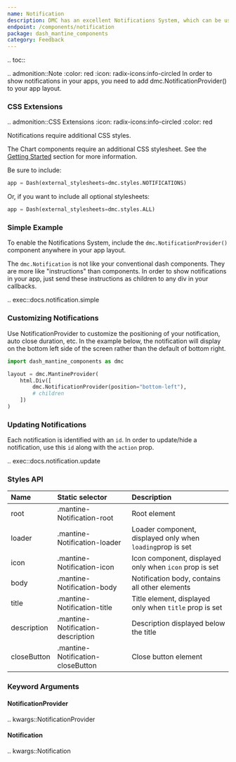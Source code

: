 ```yaml
---
name: Notification
description: DMC has an excellent Notifications System, which can be used to generate client side notifications.
endpoint: /components/notification
package: dash_mantine_components
category: Feedback
---
```


.. toc::

.. admonition::Note
    :color: red
    :icon: radix-icons:info-circled
    In order to show notifications in your apps, you need to add dmc.NotificationProvider() to your app layout.


### CSS Extensions

.. admonition::CSS Extensions
   :icon: radix-icons:info-circled
   :color: red

   Notifications require additional CSS styles.

The Chart components require an additional CSS stylesheet.  See the [Getting Started](/getting-started) section for more information.

Be sure to include:

```python
app = Dash(external_stylesheets=dmc.styles.NOTIFICATIONS)
```

Or, if you want to include all optional stylesheets:
```python
app = Dash(external_stylesheets=dmc.styles.ALL)
```


### Simple Example

To enable the Notifications System, include the `dmc.NotificationProvider()` component anywhere in your app layout. 

The `dmc.Notification` is not like your conventional dash components. They are more like "instructions" than components. 
In order to show notifications in your app, just send these instructions as children to any div in your callbacks.

.. exec::docs.notification.simple

### Customizing Notifications

Use NotificationProvider to customize the positioning of your notification, auto close duration, etc.  In the example below, the
notification will display on the bottom left side of the screen rather than the default of bottom right.

```python
import dash_mantine_components as dmc

layout = dmc.MantineProvider(
    html.Div([
        dmc.NotificationProvider(position="bottom-left"),
        # children
    ])
)
```

### Updating Notifications

Each notification is identified with an `id`. In order to update/hide a notification, use this `id` along with the 
`action` prop.

.. exec::docs.notification.update

### Styles API

| Name        | Static selector                   | Description                                                |
|:------------|:----------------------------------|:-----------------------------------------------------------|
| root        | .mantine-Notification-root        | Root element                                               |
| loader      | .mantine-Notification-loader      | Loader component, displayed only when `loading`prop is set |
| icon        | .mantine-Notification-icon        | Icon component, displayed only when `icon` prop is set     |
| body        | .mantine-Notification-body        | Notification body, contains all other elements             |
| title       | .mantine-Notification-title       | Title element, displayed only when `title` prop is set     |
| description | .mantine-Notification-description | Description displayed below the title                      |
| closeButton | .mantine-Notification-closeButton | Close button element                                       |

### Keyword Arguments

#### NotificationProvider

.. kwargs::NotificationProvider

#### Notification

.. kwargs::Notification
